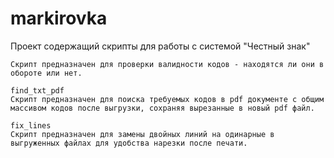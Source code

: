 # markirovka
Проект содержащий скрипты для работы с системой "Честный знак"

```text
Скрипт предназначен для проверки валидности кодов - находятся ли они в обороте или нет.
```

```text
find_txt_pdf
Скрипт предназначен для поиска требуемых кодов в pdf документе с общим массивом кодов после выгрузки, сохраняя вырезанные в новый pdf файл.
```

```text
fix_lines
Скрипт предназначен для замены двойных линий на одинарные в выгруженных файлах для удобства нарезки после печати.
```

